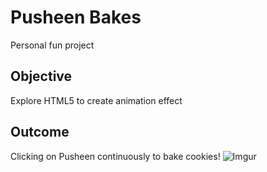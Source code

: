 # Pusheen Bakes
Personal fun project

## Objective
Explore HTML5 to create animation effect

## Outcome
Clicking on Pusheen continuously to bake cookies!
![Imgur](http://i.imgur.com/0nkfwzN.png?1)
